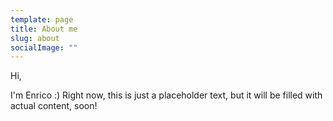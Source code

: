 ```yaml
---
template: page
title: About me
slug: about
socialImage: ""
---
```

Hi,

I'm Enrico :) Right now, this is just a placeholder text, but it will be filled with actual content, soon!
